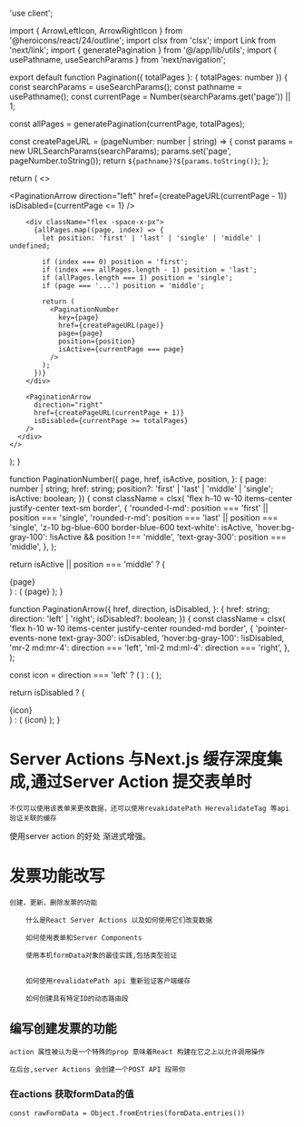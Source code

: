 'use client';

import { ArrowLeftIcon, ArrowRightIcon } from '@heroicons/react/24/outline';
import clsx from 'clsx';
import Link from 'next/link';
import { generatePagination } from '@/app/lib/utils';
import { usePathname, useSearchParams } from 'next/navigation';

export default function Pagination({ totalPages }: { totalPages: number }) {
  const searchParams = useSearchParams();
  const pathname = usePathname();
  const currentPage = Number(searchParams.get('page')) || 1;
  
  const allPages = generatePagination(currentPage, totalPages);
 
  const createPageURL = (pageNumber: number | string) => {
    const params = new URLSearchParams(searchParams);
    params.set('page', pageNumber.toString());
    return `${pathname}?${params.toString()}`;
  };

  return (
    <>
      <div className="inline-flex">
        <PaginationArrow
          direction="left"
          href={createPageURL(currentPage - 1)}
          isDisabled={currentPage <= 1}
        />

        <div className="flex -space-x-px">
          {allPages.map((page, index) => {
            let position: 'first' | 'last' | 'single' | 'middle' | undefined;

            if (index === 0) position = 'first';
            if (index === allPages.length - 1) position = 'last';
            if (allPages.length === 1) position = 'single';
            if (page === '...') position = 'middle';

            return (
              <PaginationNumber
                key={page}
                href={createPageURL(page)}
                page={page}
                position={position}
                isActive={currentPage === page}
              />
            );
          })}
        </div>

        <PaginationArrow
          direction="right"
          href={createPageURL(currentPage + 1)}
          isDisabled={currentPage >= totalPages}
        />
      </div> 
    </>
  );
}

function PaginationNumber({
  page,
  href,
  isActive,
  position,
}: {
  page: number | string;
  href: string;
  position?: 'first' | 'last' | 'middle' | 'single';
  isActive: boolean;
}) {
  const className = clsx(
    'flex h-10 w-10 items-center justify-center text-sm border',
    {
      'rounded-l-md': position === 'first' || position === 'single',
      'rounded-r-md': position === 'last' || position === 'single',
      'z-10 bg-blue-600 border-blue-600 text-white': isActive,
      'hover:bg-gray-100': !isActive && position !== 'middle',
      'text-gray-300': position === 'middle',
    },
  );

  return isActive || position === 'middle' ? (
    <div className={className}>{page}</div>
  ) : (
    <Link href={href} className={className}>
      {page}
    </Link>
  );
}

function PaginationArrow({
  href,
  direction,
  isDisabled,
}: {
  href: string;
  direction: 'left' | 'right';
  isDisabled?: boolean;
}) {
  const className = clsx(
    'flex h-10 w-10 items-center justify-center rounded-md border',
    {
      'pointer-events-none text-gray-300': isDisabled,
      'hover:bg-gray-100': !isDisabled,
      'mr-2 md:mr-4': direction === 'left',
      'ml-2 md:ml-4': direction === 'right',
    },
  );

  const icon =
    direction === 'left' ? (
      <ArrowLeftIcon className="w-4" />
    ) : (
      <ArrowRightIcon className="w-4" />
    );

  return isDisabled ? (
    <div className={className}>{icon}</div>
  ) : (
    <Link className={className} href={href}>
      {icon}
    </Link>
  );
}

# Server Actions 与Next.js 缓存深度集成,通过Server Action 提交表单时 

    不仅可以使用该表单来更改数据，还可以使用revakidatePath HerevalidateTag 等api 验证关联的缓存

  使用server action 的好处 渐进式增强。


# 发票功能改写

    创建，更新，删除发票的功能

        什么是React Server Actions 以及如何使用它们改变数据

        如何使用表单和Server Components

        使用本机formData对象的最佳实践,包括类型验证


        如何使用revalidatePath api 重新验证客户端缓存

        如何创建具有特定ID的动态路由段

## 编写创建发票的功能
    action 属性被认为是一个特殊的prop 意味着React 构建在它之上以允许调用操作 

    在后台,server Actions 会创建一个POST API 段带你

### 在actions 获取formData的值
    const rawFormData = Object.fromEntries(formData.entries())


